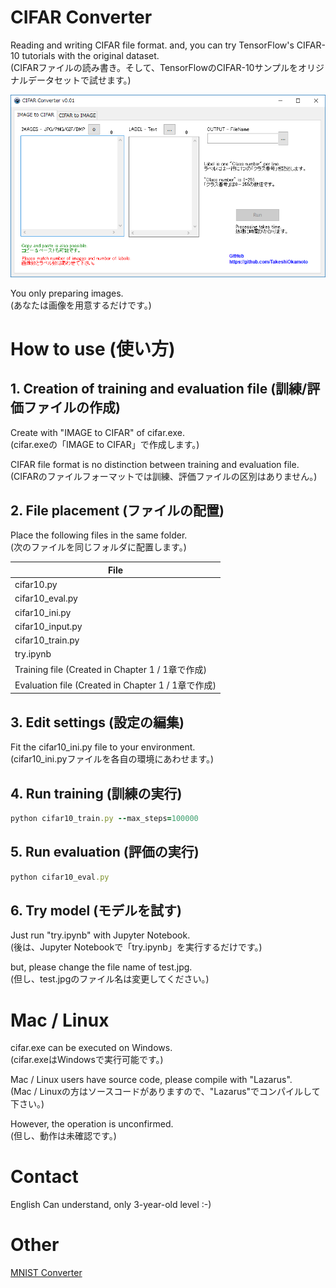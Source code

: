 # CIFAR Converter
  
Reading and writing CIFAR file format. and, you can try TensorFlow's CIFAR-10 tutorials with the original dataset.  
(CIFARファイルの読み書き。そして、TensorFlowのCIFAR-10サンプルをオリジナルデータセットで試せます。)  
  
<img src="https://github.com/TakeshiOkamoto/CIFAR-Converter/blob/master/image.png">  
  
You only preparing images.    
(あなたは画像を用意するだけです。)
  
# How to use (使い方)    
  
## 1. Creation of training and evaluation file (訓練/評価ファイルの作成)  
  
Create with "IMAGE to CIFAR" of cifar.exe.  
(cifar.exeの「IMAGE to CIFAR」で作成します。)  
  
CIFAR file format is no distinction between training and evaluation file.  
(CIFARのファイルフォーマットでは訓練、評価ファイルの区別はありません。)  
  
## 2. File placement (ファイルの配置)    
  
Place the following files in the same folder.  
(次のファイルを同じフォルダに配置します。)  

| File | 
|----| 
|cifar10.py|
|cifar10_eval.py|
|cifar10_ini.py|
|cifar10_input.py|
|cifar10_train.py|
|try.ipynb|
|Training file (Created in Chapter 1 / 1章で作成)|
|Evaluation file (Created in Chapter 1 / 1章で作成)|  
  
## 3. Edit settings (設定の編集)    
  
Fit the cifar10_ini.py file to your environment.  
(cifar10_ini.pyファイルを各自の環境にあわせます。)  

## 4. Run training (訓練の実行)    
  
```rb
python cifar10_train.py --max_steps=100000
```  
  
## 5. Run evaluation (評価の実行)    
  
```rb
python cifar10_eval.py
```  
  
## 6. Try model (モデルを試す)  
  
Just run "try.ipynb" with Jupyter Notebook.  
(後は、Jupyter Notebookで「try.ipynb」を実行するだけです。)  
  
but, please change the file name of test.jpg.  
(但し、test.jpgのファイル名は変更してください。)  
  
# Mac / Linux  

cifar.exe can be executed on Windows.  
(cifar.exeはWindowsで実行可能です。)  
  
Mac / Linux users have source code, please compile with "Lazarus".  
(Mac / Linuxの方はソースコードがありますので、"Lazarus"でコンパイルして下さい。)
  
However, the operation is unconfirmed.   
(但し、動作は未確認です。)  
  
# Contact  
English Can understand, only 3-year-old level :-)  
  
# Other  
[MNIST Converter](https://github.com/TakeshiOkamoto/MNIST-Converter)
  
